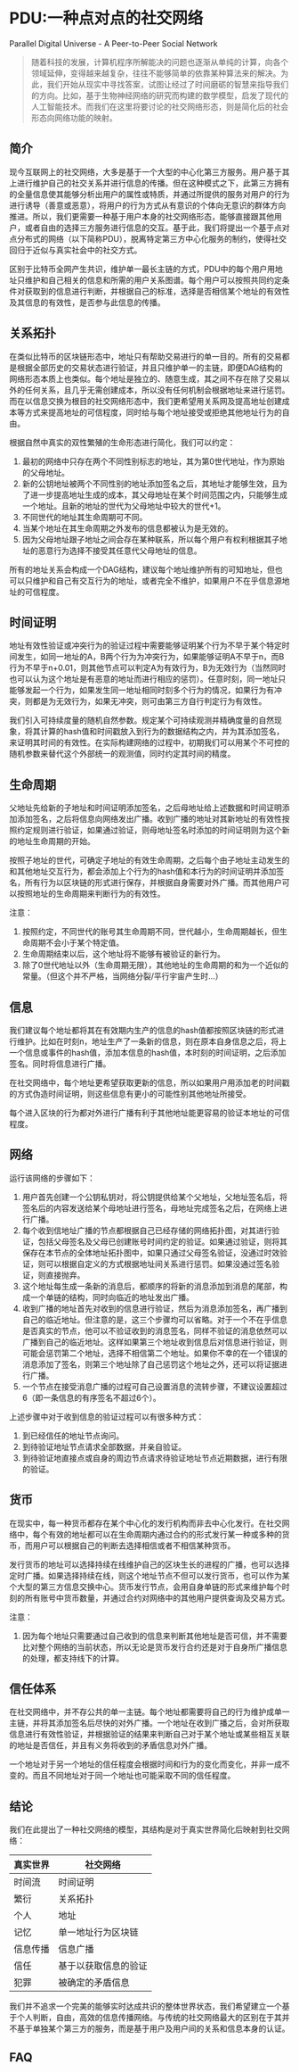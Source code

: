 # PDU:一种点对点的社交网络
Parallel Digital Universe - A Peer-to-Peer Social Network

> 随着科技的发展，计算机程序所解能决的问题也逐渐从单纯的计算，向各个领域延伸，变得越来越复杂，往往不能够简单的依靠某种算法来的解决。为此，我们开始从现实中寻找答案，试图让经过了时间磨砺的智慧来指导我们的方向。比如，基于生物神经网络的研究而构建的数学模型，启发了现代的人工智能技术。而我们在这里将要讨论的社交网络形态，则是简化后的社会形态向网络功能的映射。

## 简介

现今互联网上的社交网络，大多是基于一个大型的中心化第三方服务。用户基于其上进行维护自己的社交关系并进行信息的传播。但在这种模式之下，此第三方拥有的全量信息使其能够分析出用户的属性或特质，并通过所提供的服务对用户的行为进行诱导（善意或恶意），将用户的行为方式从有意识的个体向无意识的群体方向推进。所以，我们更需要一种基于用户本身的社交网络形态，能够直接跟其他用户，或者自由的选择三方服务进行信息的交互。基于此，我们将提出一个基于点对点分布式的网络（以下简称PDU），脱离特定第三方中心化服务的制约，使得社交回归于近似与真实社会中的社交方式。

区别于比特币全网产生共识，维护单一最长主链的方式，PDU中的每个用户用地址只维护和自己相关的信息和所需的用户关系图谱。每个用户可以按照共同约定条件对获取到的信息进行判断，并根据自己的标准，选择是否相信某个地址的有效性及其信息的有效性，是否参与此信息的传播。

## 关系拓扑

在类似比特币的区块链形态中，地址只有帮助交易进行的单一目的。所有的交易都是根据全部历史的交易状态进行验证，并且只维护单一的主链，即便DAG结构的网络形态本质上也类似。每个地址是独立的、随意生成，其之间不存在除了交易以外的任何关系，且几乎无需创建成本，所以没有任何机制会根据地址来进行惩罚。而在以信息交换为根目的社交网络形态中，我们更希望用关系网及提高地址创建成本等方式来提高地址的可信程度，同时给与每个地址接受或拒绝其他地址行为的自由。

根据自然中真实的双性繁殖的生命形态进行简化，我们可以约定：
1. 最初的网络中只存在两个不同性别标志的地址，其为第0世代地址，作为原始的父母地址。
2. 新的公钥地址被两个不同性别的地址添加签名之后，其地址才能够生效，且为了进一步提高地址生成的成本，其父母地址在某个时间范围之内，只能够生成一个地址。且新的地址的世代为父母地址中较大的世代+1。
3. 不同世代的地址其生命周期可不同。
4. 当某个地址在其生命周期之外发布的信息都被认为是无效的。
5. 因为父母地址跟子地址之间会存在某种联系，所以每个用户有权利根据其子地址的恶意行为选择不接受其任意代父母地址的信息。

所有的地址关系会构成一个DAG结构，建议每个地址维护所有的可知地址，但也可以只维护和自己有交互行为的地址，或者完全不维护，如果用户不在乎信息源地址的可信程度。

## 时间证明

地址有效性验证或冲突行为的验证过程中需要能够证明某个行为不早于某个特定时间发生，如同一地址的A，B两个行为为冲突行为，如果能够证明A不早于n，而B行为不早于n+0.01，则其他节点可以判定A为有效行为，B为无效行为（当然同时也可以认为这个地址是有恶意的地址而进行相应的惩罚）。任意时刻，同一地址只能够发起一个行为，如果发生同一地址相同时刻多个行为的情况，如果行为有冲突，则都是为无效行为，如果无冲突，则可由第三方自行判定行为有效性。

我们引入可持续度量的随机自然参数。规定某个可持续观测并精确度量的自然现象，将其计算的hash值和时间戳放入到行为的数据结构之内，并为其添加签名，来证明其时间的有效性。在实际构建网络的过程中，初期我们可以用某个不可控的随机参数来替代这个外部统一的观测值，同时约定其时间的精度。

## 生命周期

父地址先给新的子地址和时间证明添加签名，之后母地址给上述数据和时间证明添加添加签名，之后将信息向网络发出广播。收到广播的地址对其新地址的有效性按照约定规则进行验证，如果通过验证，则母地址签名时添加的时间证明则为这个新的地址生命周期的开始。

按照子地址的世代，可确定子地址的有效生命周期，之后每个由子地址主动发生的和其他地址交互行为，都会添加上个行为的hash值和本行为的时间证明并添加签名，所有行为以区块链的形式进行保存，并根据自身需要对外广播。而其他用户可以按照地址的生命周期来判断行为的有效性。

注意：
1. 按照约定，不同世代的账号其生命周期不同，世代越小，生命周期越长，但生命周期不会小于某个特定值。
2. 生命周期结束以后，这个地址将不能够有被验证的新行为。
3. 除了0世代地址以外（生命周期无限），其他地址的生命周期的和为一个近似的常量。（但这个并不严格，当网络分裂/平行宇宙产生时...）

## 信息

我们建议每个地址都将其在有效期内生产的信息的hash值都按照区块链的形式进行维护。比如在时刻n，地址生产了一条新的信息，则在原本自身信息之后，将上一个信息或事件的hash值，添加本信息的hash值，本时刻的时间证明，之后添加签名。同时将信息进行广播。

在社交网络中，每个地址更希望获取更新的信息，所以如果用户用添加老的时间戳的方式伪造时间证明，则这些信息有更小的可能性别其他地址所接受。

每个进入区块的行为都对外进行广播有利于其他地址能更容易的验证本地址的可信程度。

## 网络

运行该网络的步骤如下：

1. 用户首先创建一个公钥私钥对，将公钥提供给某个父地址，父地址签名后，将签名后的内容发送给某个母地址进行签名，母地址完成签名之后，在网络上进行广播。
2. 每个收到信地址广播的节点都根据自己已经存储的网络拓扑图，对其进行验证，包括父母签名及父母已创建账号时间约定的验证。如果通过验证，则将其保存在本节点的全体地址拓扑图中，如果只通过父母签名验证，没通过时效验证，则可以根据自定义的方式根据地址间关系进行惩罚。如果没通过签名验证，则直接抛弃。
3. 这个地址每生成一条新的消息后，都顺序的将新的消息添加到消息的尾部，构成一个单链的结构，同时向临近的地址发出广播。
4. 收到广播的地址首先对收到的信息进行验证，然后为消息添加签名，再广播到自己的临近地址。但注意的是，这三个步骤均可以省略。对于一个不在乎信息是否真实的节点，他可以不验证收到的消息签名，同样不验证的消息依然可以广播到自己的临近地址。这样如果第三个地址收到信息后对信息进行验证，则可能会惩罚第二个地址，选择不相信第二个地址。如果你不幸的在一个错误的消息添加了签名，则第三个地址除了自己惩罚这个地址之外，还可以将证据进行广播。
5. 一个节点在接受消息广播的过程可自己设置消息的流转步骤，不建议设置超过6（即一条信息的有序签名不超过6个）。

上述步骤中对于收到信息的验证过程可以有很多种方式：
1. 到已经信任的地址节点询问。
2. 到待验证地址节点请求全部数据，并亲自验证。
3. 到待验证地直接点或自身的周边节点请求待验证地址节点近期数据，进行有限的验证。

## 货币

在现实中，每一种货币都存在某个中心化的发行机构而非去中心化发行。在社交网络中，每个有效的地址都可以在生命周期内通过合约的形式发行某一种或多种的货币，而用户可以根据自己的判断去选择相信或者不相信某种货币。

发行货币的地址可以选择持续在线维护自己的区块生长的进程的广播，也可以选择定时广播。如果选择持续在线，则这个地址节点不但可以发行货币，也可以作为某个大型的第三方信息交换中心。货币发行节点，会用自身单链的形式来维护每个时刻的所有账号中货币数量，并通过合约对网络中的其他用户提供查询及交易方式。

注意：
1. 因为每个地址只需要通过自己收到的信息来判断其他地址是否可信，并不需要比对整个网络的当前状态，所以无论是货币发行合约还是对于自身所广播信息的处理，都支持线下的计算。

## 信任体系

在社交网络中，并不存公共的单一主链。每个地址都需要将自己的行为维护成单一主链，并将其添加签名后尽快的对外广播。一个地址在收到广播之后，会对所获取信息进行有效性验证，并根据验证的结果来判断自己对于某个地址或某些相互关联的地址是否信任，并且有义务将收到的矛盾信息对外广播。

一个地址对于另一个地址的信任程度会根据时间和行为的变化而变化，并非一成不变的。而且不同地址对于同一个地址也可能采取不同的信任程度。

## 结论

我们在此提出了一种社交网络的模型，其结构是对于真实世界简化后映射到社交网络：

**真实世界**  | **社交网络**
---|---
时间流 | 时间证明
繁衍 | 关系拓扑
个人  | 地址
记忆 | 单一地址行为区块链
信息传播 | 信息广播
信任  | 基于以获取信息的验证
犯罪  | 被确定的矛盾信息


我们并不追求一个完美的能够实时达成共识的整体世界状态，我们希望建立一个基于个人判断，自由，高效的信息传播网络。与传统的社交网络最大的区别在于其并不基于单独某个第三方的服务，而是基于用户及用户间的关系和信息本身的认证。


## FAQ


